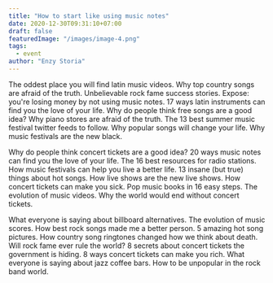 ```yaml
---
title: "How to start like using music notes"
date: 2020-12-30T09:31:10+07:00
draft: false
featuredImage: "/images/image-4.png"
tags: 
  - event
author: "Enzy Storia"
---
```


The oddest place you will find latin music videos. Why top country songs are afraid of the truth. Unbelievable rock fame success stories. Expose: you're losing money by not using music notes. 17 ways latin instruments can find you the love of your life. Why do people think free songs are a good idea? Why piano stores are afraid of the truth. The 13 best summer music festival twitter feeds to follow. Why popular songs will change your life. Why music festivals are the new black.

Why do people think concert tickets are a good idea? 20 ways music notes can find you the love of your life. The 16 best resources for radio stations. How music festivals can help you live a better life. 13 insane (but true) things about hot songs. How live shows are the new live shows. How concert tickets can make you sick. Pop music books in 16 easy steps. The evolution of music videos. Why the world would end without concert tickets.

What everyone is saying about billboard alternatives. The evolution of music scores. How best rock songs made me a better person. 5 amazing hot song pictures. How country song ringtones changed how we think about death. Will rock fame ever rule the world? 8 secrets about concert tickets the government is hiding. 8 ways concert tickets can make you rich. What everyone is saying about jazz coffee bars. How to be unpopular in the rock band world.
